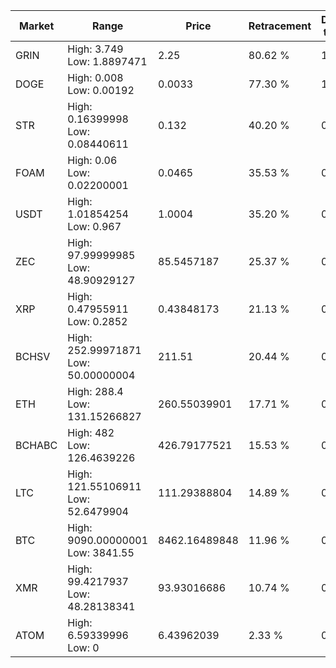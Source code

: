 | Market | Range | Price| Retracement | Doubles to 50% |
| --- | --- | --- | --- | --- |
| GRIN | High: 3.749<br />Low: 1.8897471 | 2.25 | 80.62 % | 1.25 |
| DOGE | High: 0.008<br />Low: 0.00192 | 0.0033 | 77.30 % | 1.50 |
| STR | High: 0.16399998<br />Low: 0.08440611 | 0.132 | 40.20 % | 0.00 |
| FOAM | High: 0.06<br />Low: 0.02200001 | 0.0465 | 35.53 % | 0.00 |
| USDT | High: 1.01854254<br />Low: 0.967 | 1.0004 | 35.20 % | 0.00 |
| ZEC | High: 97.99999985<br />Low: 48.90929127 | 85.5457187 | 25.37 % | 0.00 |
| XRP | High: 0.47955911<br />Low: 0.2852 | 0.43848173 | 21.13 % | 0.00 |
| BCHSV | High: 252.99971871<br />Low: 50.00000004 | 211.51 | 20.44 % | 0.00 |
| ETH | High: 288.4<br />Low: 131.15266827 | 260.55039901 | 17.71 % | 0.00 |
| BCHABC | High: 482<br />Low: 126.4639226 | 426.79177521 | 15.53 % | 0.00 |
| LTC | High: 121.55106911<br />Low: 52.6479904 | 111.29388804 | 14.89 % | 0.00 |
| BTC | High: 9090.00000001<br />Low: 3841.55 | 8462.16489848 | 11.96 % | 0.00 |
| XMR | High: 99.4217937<br />Low: 48.28138341 | 93.93016686 | 10.74 % | 0.00 |
| ATOM | High: 6.59339996<br />Low: 0 | 6.43962039 | 2.33 % | 0.00 |
